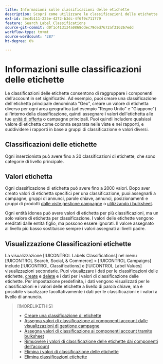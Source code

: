 ```yaml
---
title: Informazioni sulle classificazioni delle etichette
description: Scopri come utilizzare le classificazioni delle etichette per raggruppare i componenti dell’account.
exl-id: 3ec4b111-225e-4272-b3dc-4f6f9c711779
feature: Search Label Classifications
source-git-commit: d0f1c413134a0868ddec79ded7672af316267edd
workflow-type: tm+mt
source-wordcount: '287'
ht-degree: 0%

---
```


# Informazioni sulle classificazioni delle etichette

Le classificazioni delle etichette consentono di raggruppare i componenti dell’account in set significativi. Ad esempio, puoi creare una classificazione dell&#39;etichetta principale denominata &quot;Geo&quot;, creare un valore di etichetta diverso per ogni area geografica (ad esempio &quot;Regno Unito&quot; e &quot;Giappone&quot;) all&#39;interno della classificazione, quindi assegnare i valori dell&#39;etichetta alle tue [unità di offerta](/help/search-social-commerce/glossary.md#a-b) o campagne principali. Puoi quindi includere qualsiasi valore di etichetta come colonna separata nelle viste e nei rapporti, e suddividere i rapporti in base a gruppi di classificazione e valori diversi.

## Classificazioni delle etichette

Ogni inserzionista può avere fino a 30 classificazioni di etichette, che sono categorie di livello principale.

## Valori etichetta

Ogni classificazione di etichetta può avere fino a 2000 valori. Dopo aver creato valori di etichetta specifici per una classificazione, puoi assegnarli a campagne, gruppi di annunci, parole chiave, annunci, posizionamenti e gruppi di prodotti [ dalle viste gestione campagne](classification-values-assign-campaign-management.md) o [utilizzando i bulksheet](classification-values-assign-bulksheets.md).

Ogni entità idonea può avere valori di etichetta per più classificazioni, ma un solo valore di etichetta per classificazione. I valori delle etichette vengono ereditati dalle entità figlio, ma possono essere ignorati. Il valore assegnato al livello più basso sostituisce sempre i valori assegnati ai livelli padre.

## Visualizzazione Classificazioni etichette

La visualizzazione [!UICONTROL Labels Classifications] nel menu [!UICONTROL Search, Social, & Commerce] > [!UICONTROL Campaigns] include [!UICONTROL Classifications] e [!UICONTROL Label Values] visualizzazioni secondarie. Puoi visualizzare i dati per le classificazioni delle etichette, [create](classification-create.md) e [delete](classification-delete.md) e i dati per i valori di classificazione delle etichette. Per impostazione predefinita, i dati vengono visualizzati per le classificazioni e i valori delle etichette a livello di parola chiave, ma è possibile visualizzare facoltativamente i dati per le classificazioni e i valori a livello di annuncio.

>[!MORELIKETHIS]
>
>* [Creare una classificazione di etichette](classification-create.md)
>* [Assegna valori di classificazione ai componenti account dalle visualizzazioni di gestione campagne](classification-values-assign-campaign-management.md)
>* [Assegna valori di classificazione ai componenti account tramite bulksheet](classification-values-assign-bulksheets.md)
>* [Rimuovere i valori di classificazione delle etichette dai componenti dell&#39;account](classification-values-remove.md)
>* [Elimina i valori di classificazione delle etichette](classification-values-delete.md)
>* [Elimina classificazioni etichette](classification-delete.md)

